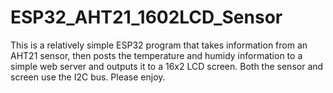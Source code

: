 # ESP32_AHT21_1602LCD_Sensor
This is a relatively simple ESP32 program that takes information from an AHT21 sensor, then posts the temperature and humidy information to a simple web server and outputs it to a 16x2 LCD screen. Both the sensor and screen use the I2C bus. Please enjoy.
